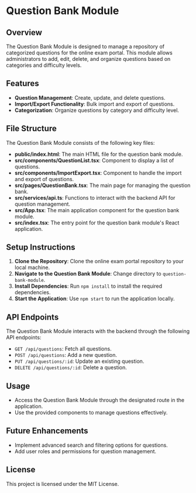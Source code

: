 # Question Bank Module

## Overview
The Question Bank Module is designed to manage a repository of categorized questions for the online exam portal. This module allows administrators to add, edit, delete, and organize questions based on categories and difficulty levels.

## Features
- **Question Management**: Create, update, and delete questions.
- **Import/Export Functionality**: Bulk import and export of questions.
- **Categorization**: Organize questions by category and difficulty level.

## File Structure
The Question Bank Module consists of the following key files:

- **public/index.html**: The main HTML file for the question bank module.
- **src/components/QuestionList.tsx**: Component to display a list of questions.
- **src/components/ImportExport.tsx**: Component to handle the import and export of questions.
- **src/pages/QuestionBank.tsx**: The main page for managing the question bank.
- **src/services/api.ts**: Functions to interact with the backend API for question management.
- **src/App.tsx**: The main application component for the question bank module.
- **src/index.tsx**: The entry point for the question bank module's React application.

## Setup Instructions
1. **Clone the Repository**: Clone the online exam portal repository to your local machine.
2. **Navigate to the Question Bank Module**: Change directory to `question-bank-module`.
3. **Install Dependencies**: Run `npm install` to install the required dependencies.
4. **Start the Application**: Use `npm start` to run the application locally.

## API Endpoints
The Question Bank Module interacts with the backend through the following API endpoints:
- `GET /api/questions`: Fetch all questions.
- `POST /api/questions`: Add a new question.
- `PUT /api/questions/:id`: Update an existing question.
- `DELETE /api/questions/:id`: Delete a question.

## Usage
- Access the Question Bank Module through the designated route in the application.
- Use the provided components to manage questions effectively.

## Future Enhancements
- Implement advanced search and filtering options for questions.
- Add user roles and permissions for question management.

## License
This project is licensed under the MIT License.